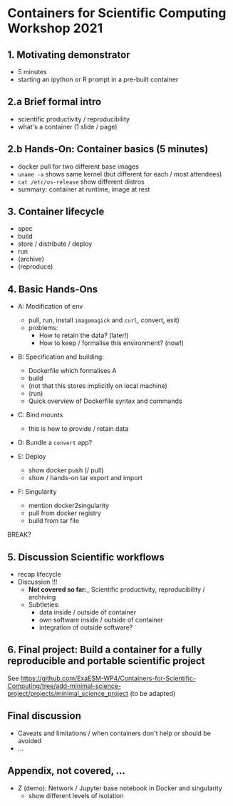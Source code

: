 # Containers for Scientific Computing Workshop 2021

## 1. Motivating demonstrator

- 5 minutes
- starting an ipython or R prompt in a pre-built container

## 2.a Brief formal intro

- scientific productivity / reproducibility
- what's a container (1 slide / page)

## 2.b Hands-On: Container basics (5 minutes)
  - docker pull for two different base images
  - `uname -a` shows same kernel (but different for each / most attendees)
  - `cat /etc/os-release` show different distros
- summary: container at runtime, image at rest

## 3. Container lifecycle

- spec
- build
- store / distribute / deploy
- run
- (archive)
- (reproduce)

## 4. Basic Hands-Ons

- A: Modification of env
  - pull, run, install `imagemagick` and `curl`, convert, exit)
  - problems:
    - How to retain the data? (later!)
    - How to keep / formalise this environment? (now!)

- B: Specification and building:
  - Dockerfile which formalises A
  - build
  - (not that this stores implicitly on local machine)
  - (run)
  - Quick overview of Dockerfile syntax and commands

- C: Bind mounts
  - this is how to provide / retain data

- D: Bundle a `convert` app?

- E: Deploy
  - show docker push (/ pull)
  - show / hands-on tar export and import 

- F: Singularity
  - mention docker2singularity
  - pull from docker registry
  - build from tar file

BREAK?

## 5. Discussion Scientific workflows

- recap lifecycle
- Discussion !!!
  - **Not covered so far:**_ Scientific productivity, reproducibility / archiving
  - Subtleties:
    - data inside / outside of container
    - own software inside / outside of container
    - integration of outside software?

## 6. Final project: Build a container for a fully reproducible and portable scientific project

See https://github.com/ExaESM-WP4/Containers-for-Scientific-Computing/tree/add-minimal-science-project/projects/minimal_science_project (to be adapted)

## Final discussion

- Caveats and limitations / when containers don't help or should be avoided
- ...

## Appendix, not covered, ...

- Z (demo): Network / Jupyter base notebook in Docker and singularity
  - show different levels of isolation
